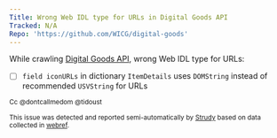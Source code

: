 ```yaml
---
Title: Wrong Web IDL type for URLs in Digital Goods API
Tracked: N/A
Repo: 'https://github.com/WICG/digital-goods'
---
```


While crawling [Digital Goods API](https://wicg.github.io/digital-goods/), wrong Web IDL type for URLs:
* [ ] `field iconURLs` in dictionary `ItemDetails` uses `DOMString` instead of recommended `USVString` for URLs

<sub>Cc @dontcallmedom @tidoust</sub>

<sub>This issue was detected and reported semi-automatically by [Strudy](https://github.com/w3c/strudy/) based on data collected in [webref](https://github.com/w3c/webref/).</sub>
